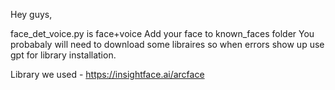 Hey guys,

face_det_voice.py is face+voice
Add your face to known_faces folder
You probabaly will need to download some libraires so when errors show up use gpt for library installation.



Library we used - https://insightface.ai/arcface
